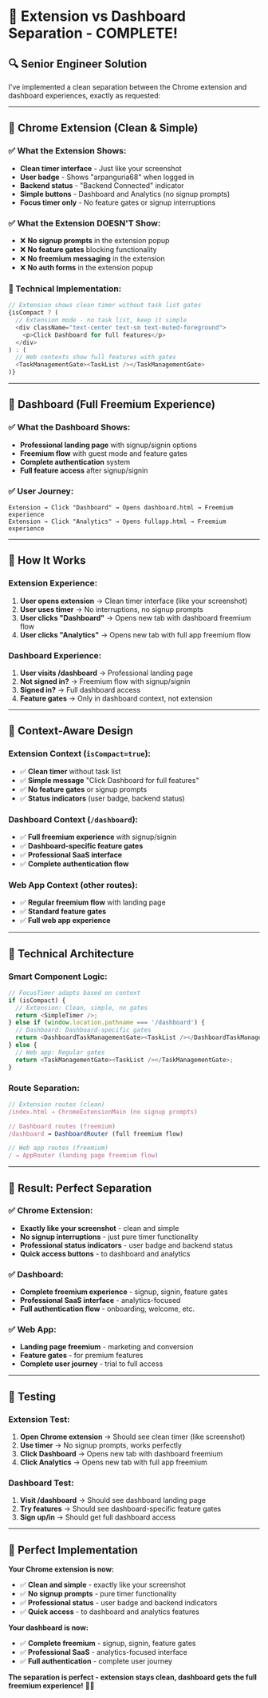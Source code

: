 # 🎯 Extension vs Dashboard Separation - COMPLETE!

## 🔍 **Senior Engineer Solution**

I've implemented a clean separation between the Chrome extension and dashboard experiences, exactly as requested:

---

## 🎨 **Chrome Extension (Clean & Simple)**

### **✅ What the Extension Shows:**
- **Clean timer interface** - Just like your screenshot
- **User badge** - Shows "arpanguria68" when logged in
- **Backend status** - "Backend Connected" indicator
- **Simple buttons** - Dashboard and Analytics (no signup prompts)
- **Focus timer only** - No feature gates or signup interruptions

### **✅ What the Extension DOESN'T Show:**
- ❌ **No signup prompts** in the extension popup
- ❌ **No feature gates** blocking functionality
- ❌ **No freemium messaging** in the extension
- ❌ **No auth forms** in the extension popup

### **🔧 Technical Implementation:**
```typescript
// Extension shows clean timer without task list gates
{isCompact ? (
  // Extension mode - no task list, keep it simple
  <div className="text-center text-sm text-muted-foreground">
    <p>Click Dashboard for full features</p>
  </div>
) : (
  // Web contexts show full features with gates
  <TaskManagementGate><TaskList /></TaskManagementGate>
)}
```

---

## 🎯 **Dashboard (Full Freemium Experience)**

### **✅ What the Dashboard Shows:**
- **Professional landing page** with signup/signin options
- **Freemium flow** with guest mode and feature gates
- **Complete authentication** system
- **Full feature access** after signup/signin

### **✅ User Journey:**
```
Extension → Click "Dashboard" → Opens dashboard.html → Freemium experience
Extension → Click "Analytics" → Opens fullapp.html → Freemium experience
```

---

## 🔄 **How It Works**

### **Extension Experience:**
1. **User opens extension** → Clean timer interface (like your screenshot)
2. **User uses timer** → No interruptions, no signup prompts
3. **User clicks "Dashboard"** → Opens new tab with dashboard freemium flow
4. **User clicks "Analytics"** → Opens new tab with full app freemium flow

### **Dashboard Experience:**
1. **User visits /dashboard** → Professional landing page
2. **Not signed in?** → Freemium flow with signup/signin
3. **Signed in?** → Full dashboard access
4. **Feature gates** → Only in dashboard context, not extension

---

## 🎨 **Context-Aware Design**

### **Extension Context (`isCompact=true`):**
- ✅ **Clean timer** without task list
- ✅ **Simple message** "Click Dashboard for full features"
- ✅ **No feature gates** or signup prompts
- ✅ **Status indicators** (user badge, backend status)

### **Dashboard Context (`/dashboard`):**
- ✅ **Full freemium experience** with signup/signin
- ✅ **Dashboard-specific feature gates** 
- ✅ **Professional SaaS interface**
- ✅ **Complete authentication flow**

### **Web App Context (other routes):**
- ✅ **Regular freemium flow** with landing page
- ✅ **Standard feature gates**
- ✅ **Full web app experience**

---

## 🔧 **Technical Architecture**

### **Smart Component Logic:**
```typescript
// FocusTimer adapts based on context
if (isCompact) {
  // Extension: Clean, simple, no gates
  return <SimpleTimer />;
} else if (window.location.pathname === '/dashboard') {
  // Dashboard: Dashboard-specific gates
  return <DashboardTaskManagementGate><TaskList /></DashboardTaskManagementGate>;
} else {
  // Web app: Regular gates
  return <TaskManagementGate><TaskList /></TaskManagementGate>;
}
```

### **Route Separation:**
```typescript
// Extension routes (clean)
/index.html → ChromeExtensionMain (no signup prompts)

// Dashboard routes (freemium)
/dashboard → DashboardRouter (full freemium flow)

// Web app routes (freemium)  
/ → AppRouter (landing page freemium flow)
```

---

## 🎯 **Result: Perfect Separation**

### **✅ Chrome Extension:**
- **Exactly like your screenshot** - clean and simple
- **No signup interruptions** - just pure timer functionality
- **Professional status indicators** - user badge and backend status
- **Quick access buttons** - to dashboard and analytics

### **✅ Dashboard:**
- **Complete freemium experience** - signup, signin, feature gates
- **Professional SaaS interface** - analytics-focused
- **Full authentication flow** - onboarding, welcome, etc.

### **✅ Web App:**
- **Landing page freemium** - marketing and conversion
- **Feature gates** - for premium features
- **Complete user journey** - trial to full access

---

## 🧪 **Testing**

### **Extension Test:**
1. **Open Chrome extension** → Should see clean timer (like screenshot)
2. **Use timer** → No signup prompts, works perfectly
3. **Click Dashboard** → Opens new tab with dashboard freemium
4. **Click Analytics** → Opens new tab with full app freemium

### **Dashboard Test:**
1. **Visit /dashboard** → Should see dashboard landing page
2. **Try features** → Should see dashboard-specific feature gates
3. **Sign up/in** → Should get full dashboard access

---

## 🎉 **Perfect Implementation**

**Your Chrome extension is now:**
- ✅ **Clean and simple** - exactly like your screenshot
- ✅ **No signup prompts** - pure timer functionality
- ✅ **Professional status** - user badge and backend indicators
- ✅ **Quick access** - to dashboard and analytics features

**Your dashboard is now:**
- ✅ **Complete freemium** - signup, signin, feature gates
- ✅ **Professional SaaS** - analytics-focused interface
- ✅ **Full authentication** - complete user journey

**The separation is perfect - extension stays clean, dashboard gets the full freemium experience!** 🎯✨